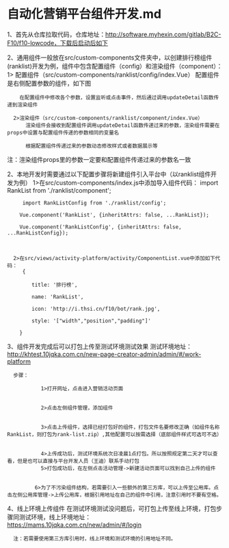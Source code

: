 # 自动化营销平台组件开发.md

1、首先从仓库拉取代码，仓库地址：http://software.myhexin.com/gitlab/B2C-F10/f10-lowcode，下载后启动后如下


2、通用组件一般放在src/custom-components文件夹中，以创建排行榜组件(ranklist)开发为例，组件中包含配置组件（config）和渲染组件（component）：
      1> 配置组件（src/custom-components/ranklist/config/index.Vue）
           配置组件是右侧配置参数的组件，如下图



        在配置组件中修改各个参数，设置监听或点击事件，然后通过调用updateDetail函数传递到渲染组件

      2>渲染组件（src/custom-components/ranklist/component/index.Vue）
          渲染组件会接收到配置组件调用updateDetail函数传递过来的参数，渲染组件需要在props中设置与配置组件传递的参数相同的变量名

          根据配置组件传递过来的参数动态修改样式或者数据展示等



注：渲染组件props里的参数一定要和配置组件传递过来的参数名一致

2、本地开发时需要通过以下配置步骤将新建组件引入平台中（以ranklist组件开发为例）
     1>在src/custom-components/index.js中添加导入组件代码：
         import RankList from './ranklist/component';

         import RankListConfig from './ranklist/config';

        Vue.component('RankList', {inheritAttrs: false, ...RankList});

        Vue.component('RankListConfig', {inheritAttrs: false, ...RankListConfig});



      2>在src/views/activity-platform/activity/ComponentList.vue中添加如下代码：
         {

            title: '排行榜',

            name: 'RankList',

            icon: 'http://i.thsi.cn/f10/bot/rank.jpg',

            style: '["width","position","padding"]'

        }



3、组件开发完成后可以打包上传至测试环境测试效果
      测试环境地址：http://khtest.10jqka.com.cn/new-page-creator-admin/admin/#/work-platform

      步骤：

               1>打开网址，点击进入营销活动页面


               2>点击左侧组件管理，添加组件


               3>点击上传组件，选择已经打包好的组件，打包文件名要修改正确（如组件名称RankList，则打包为rank-list.zip）,其他配置可以按需选择（底部组件样式可选可不选）


               4>上传成功后，测试环境系统次日凌晨1点打包。所以按照规定第二天才可以查看，但是也可以直接与平台开发人员（王迪）联系手动打包
               5>打包成功后，在左侧点击活动管理->新建活动页面可以找到自己上传的组件


             6>为了不污染组件结构，若需要引入一些额外的第三方库，可以上传至公用库。点击左侧公用库管理->上传公用库，根据引用地址在自己的组件中引用，注意引用时不要有空格。


4、线上环境上传组件
      在测试环境测试没问题后，可打包上传至线上环境，打包步骤同测试环境，线上环境地址：https://mams.10jqka.com.cn/new/admin/#/login

      注：若需要使用第三方库引用时，线上环境和测试环境的引用地址不同。